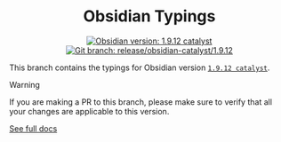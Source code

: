 <center>

# Obsidian Typings

</center>

<div align="center">
    <a href="https://obsidian.md/changelog/TODO-SET-CHANGELOG-URL"><img src="https://img.shields.io/badge/Obsidian_version-1.9.12_catalyst-blue?logo=obsidian" alt="Obsidian version: 1.9.12 catalyst"></a>
    <a href="https://github.com/Fevol/obsidian-typings/tree/release/obsidian-catalyst/1.9.12"><img src="https://img.shields.io/badge/Git_branch-release/obsidian--catalyst/1.9.12-red?logo=git" alt="Git branch: release/obsidian-catalyst/1.9.12"></a>
</div>

This branch contains the typings for Obsidian version [`1.9.12 catalyst`](https://obsidian.md/changelog/TODO-SET-CHANGELOG-URL).

> [!WARNING]
>
> If you are making a PR to this branch, please make sure to verify that all your changes are applicable to this version.

[See full docs](https://github.com/Fevol/obsidian-typings/blob/main/README.md)
